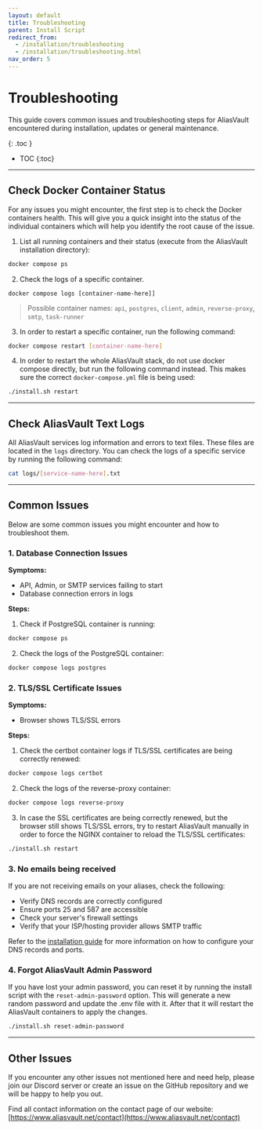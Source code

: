 ```yaml
---
layout: default
title: Troubleshooting
parent: Install Script
redirect_from:
  - /installation/troubleshooting
  - /installation/troubleshooting.html
nav_order: 5
---
```


# Troubleshooting

This guide covers common issues and troubleshooting steps for AliasVault encountered during installation, updates or general maintenance.

{: .toc }
* TOC
{:toc}

---

## Check Docker Container Status
For any issues you might encounter, the first step is to check the Docker containers health. This will give you a quick insight into the status of the individual containers which will help you identify the root cause of the issue.

1. List all running containers and their status (execute from the AliasVault installation directory):
```bash
docker compose ps
```

2. Check the logs of a specific container.
```
docker compose logs [container-name-here]]
```
> Possible container names: `api`, `postgres`, `client`, `admin`, `reverse-proxy`, `smtp`, `task-runner`

3. In order to restart a specific container, run the following command:
```bash
docker compose restart [container-name-here]
```

4. In order to restart the whole AliasVault stack, do not use docker compose directly, but run the following command instead. This makes sure the correct `docker-compose.yml` file is being used:
```bash
./install.sh restart
```

---

## Check AliasVault Text Logs
All AliasVault services log information and errors to text files. These files are located in the `logs` directory. You can check the logs of a specific service by running the following command:

```bash
cat logs/[service-name-here].txt
```

---

## Common Issues
Below are some common issues you might encounter and how to troubleshoot them.

### 1. Database Connection Issues

**Symptoms:**
- API, Admin, or SMTP services failing to start
- Database connection errors in logs

**Steps:**
1. Check if PostgreSQL container is running:
```bash
docker compose ps
```

2. Check the logs of the PostgreSQL container:
```bash
docker compose logs postgres
```

### 2. TLS/SSL Certificate Issues

**Symptoms:**
- Browser shows TLS/SSL errors

**Steps:**
1. Check the certbot container logs if TLS/SSL certificates are being correctly renewed:
```bash
docker compose logs certbot
```

2. Check the logs of the reverse-proxy container:
```bash
docker compose logs reverse-proxy
```

3. In case the SSL certificates are being correctly renewed, but the browser still shows TLS/SSL errors, try to restart AliasVault manually in order to force the NGINX container to reload the TLS/SSL certificates:
```bash
./install.sh restart
```

### 3. No emails being received
If you are not receiving emails on your aliases, check the following:
- Verify DNS records are correctly configured
- Ensure ports 25 and 587 are accessible
- Check your server's firewall settings
- Verify that your ISP/hosting provider allows SMTP traffic

Refer to the [installation guide](./#3-email-server-setup) for more information on how to configure your DNS records and ports.


### 4. Forgot AliasVault Admin Password
If you have lost your admin password, you can reset it by running the install script with the `reset-admin-password` option. This will generate a new random password and update the .env file with it. After that it will restart the AliasVault containers to apply the changes.

```bash
./install.sh reset-admin-password
```

---

## Other Issues
If you encounter any other issues not mentioned here and need help, please join our Discord server or create an issue on the GitHub repository and we will be happy to help you out.

Find all contact information on the contact page of our website: [https://www.aliasvault.net/contact](https://www.aliasvault.net/contact)